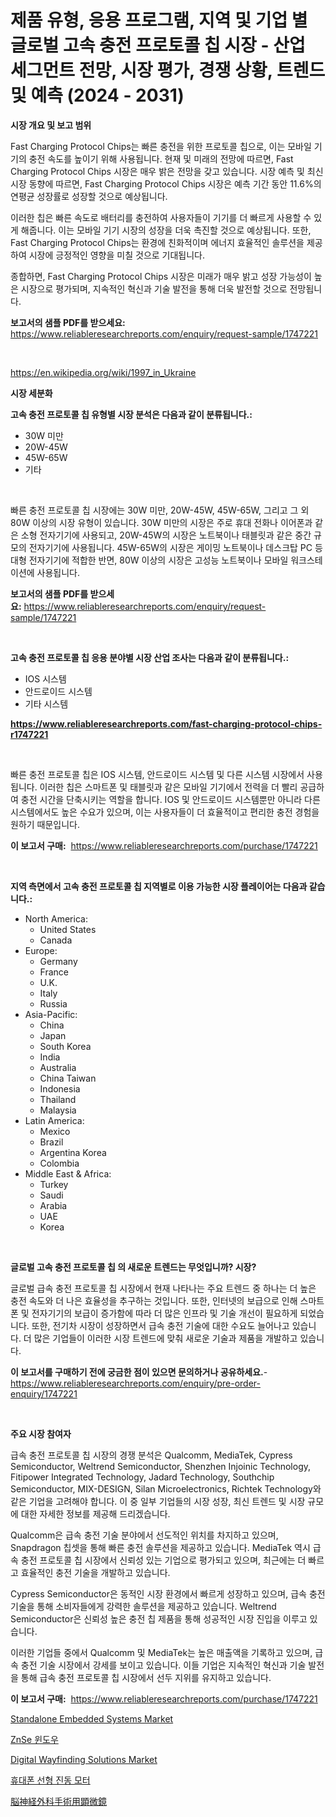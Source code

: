 <p><h1>제품 유형, 응용 프로그램, 지역 및 기업 별 글로벌 고속 충전 프로토콜 칩 시장 - 산업 세그먼트 전망, 시장 평가, 경쟁 상황, 트렌드 및 예측 (2024 - 2031)</h1></p><p><strong>시장 개요 및 보고 범위</strong></p>
<p><p>Fast Charging Protocol Chips는 빠른 충전을 위한 프로토콜 칩으로, 이는 모바일 기기의 충전 속도를 높이기 위해 사용됩니다. 현재 및 미래의 전망에 따르면, Fast Charging Protocol Chips 시장은 매우 밝은 전망을 갖고 있습니다. 시장 예측 및 최신 시장 동향에 따르면, Fast Charging Protocol Chips 시장은 예측 기간 동안 11.6%의 연평균 성장률로 성장할 것으로 예상됩니다. </p><p>이러한 칩은 빠른 속도로 배터리를 충전하여 사용자들이 기기를 더 빠르게 사용할 수 있게 해줍니다. 이는 모바일 기기 시장의 성장을 더욱 촉진할 것으로 예상됩니다. 또한, Fast Charging Protocol Chips는 환경에 친화적이며 에너지 효율적인 솔루션을 제공하여 시장에 긍정적인 영향을 미칠 것으로 기대됩니다.</p><p>종합하면, Fast Charging Protocol Chips 시장은 미래가 매우 밝고 성장 가능성이 높은 시장으로 평가되며, 지속적인 혁신과 기술 발전을 통해 더욱 발전할 것으로 전망됩니다.</p></p>
<p><strong>보고서의 샘플 PDF를 받으세요:</strong> <a href="https://www.reliableresearchreports.com/enquiry/request-sample/1747221">https://www.reliableresearchreports.com/enquiry/request-sample/1747221</a></p>
<p>&nbsp;</p>
<p><a href="https://en.wikipedia.org/wiki/1997_in_Ukraine">https://en.wikipedia.org/wiki/1997_in_Ukraine</a></p>
<p><strong>시장 세분화</strong></p>
<p><strong>고속 충전 프로토콜 칩 유형별 시장 분석은 다음과 같이 분류됩니다.:</strong></p>
<p><ul><li>30W 미만</li><li>20W-45W</li><li>45W-65W</li><li>기타</li></ul></p>
<p>&nbsp;</p>
<p><p>빠른 충전 프로토콜 칩 시장에는 30W 미만, 20W-45W, 45W-65W, 그리고 그 외 80W 이상의 시장 유형이 있습니다. 30W 미만의 시장은 주로 휴대 전화나 이어폰과 같은 소형 전자기기에 사용되고, 20W-45W의 시장은 노트북이나 태블릿과 같은 중간 규모의 전자기기에 사용됩니다. 45W-65W의 시장은 게이밍 노트북이나 데스크탑 PC 등 대형 전자기기에 적합한 반면, 80W 이상의 시장은 고성능 노트북이나 모바일 워크스테이션에 사용됩니다.</p></p>
<p><strong>보고서의 샘플 PDF를 받으세요:</strong>&nbsp;<a href="https://www.reliableresearchreports.com/enquiry/request-sample/1747221">https://www.reliableresearchreports.com/enquiry/request-sample/1747221</a></p>
<p>&nbsp;</p>
<p><strong> 고속 충전 프로토콜 칩 응용 분야별 시장 산업 조사는 다음과 같이 분류됩니다.:</strong></p>
<p><ul><li>IOS 시스템</li><li>안드로이드 시스템</li><li>기타 시스템</li></ul></p>
<p><strong><a href="https://www.reliableresearchreports.com/fast-charging-protocol-chips-r1747221">https://www.reliableresearchreports.com/fast-charging-protocol-chips-r1747221</a></strong></p>
<p>&nbsp;</p>
<p><p>빠른 충전 프로토콜 칩은 IOS 시스템, 안드로이드 시스템 및 다른 시스템 시장에서 사용됩니다. 이러한 칩은 스마트폰 및 태블릿과 같은 모바일 기기에서 전력을 더 빨리 공급하여 충전 시간을 단축시키는 역할을 합니다. IOS 및 안드로이드 시스템뿐만 아니라 다른 시스템에서도 높은 수요가 있으며, 이는 사용자들이 더 효율적이고 편리한 충전 경험을 원하기 때문입니다.</p></p>
<p><strong>이 보고서 구매:</strong>&nbsp; <a href="https://www.reliableresearchreports.com/purchase/1747221">https://www.reliableresearchreports.com/purchase/1747221</a></p>
<p>&nbsp;</p>
<p><strong>지역 측면에서 고속 충전 프로토콜 칩 지역별로 이용 가능한 시장 플레이어는 다음과 같습니다.:</strong></p>
<p><ul>
    <li>
        North America:
        <ul>
            <li>United States</li>
            <li>Canada</li>
        </ul>
    </li>
    <li>
        Europe:
        <ul>
            <li>Germany</li>
            <li>France</li>
            <li>U.K.</li>
            <li>Italy</li>
            <li>Russia</li>
        </ul>
    </li>
    <li>
        Asia-Pacific:
        <ul>
            <li>China</li>
            <li>Japan</li>
            <li>South Korea</li>
            <li>India</li>
            <li>Australia</li>
            <li>China Taiwan</li>
            <li>Indonesia</li>
            <li>Thailand</li>
            <li>Malaysia</li>
        </ul>
    </li>
    <li>
        Latin America:
        <ul>
            <li>Mexico</li>
            <li>Brazil</li>
            <li>Argentina Korea</li>
            <li>Colombia</li>
        </ul>
    </li>
    <li>
        Middle East & Africa:
        <ul>
            <li>Turkey</li>
            <li>Saudi</li>
            <li>Arabia</li>
            <li>UAE</li>
            <li>Korea</li>
        </ul>
    </li>
    </ul></p>
<p>&nbsp;</p>
<p><strong>글로벌 고속 충전 프로토콜 칩 의 새로운 트렌드는 무엇입니까? 시장?</strong></p>
<p><p>글로벌 급속 충전 프로토콜 칩 시장에서 현재 나타나는 주요 트렌드 중 하나는 더 높은 충전 속도와 더 나은 효율성을 추구하는 것입니다. 또한, 인터넷의 보급으로 인해 스마트폰 및 전자기기의 보급이 증가함에 따라 더 많은 인프라 및 기술 개선이 필요하게 되었습니다. 또한, 전기차 시장이 성장하면서 급속 충전 기술에 대한 수요도 늘어나고 있습니다. 더 많은 기업들이 이러한 시장 트렌드에 맞춰 새로운 기술과 제품을 개발하고 있습니다.</p></p>
<p><strong>이 보고서를 구매하기 전에 궁금한 점이 있으면 문의하거나 공유하세요.</strong>- <a href="https://www.reliableresearchreports.com/enquiry/pre-order-enquiry/1747221">https://www.reliableresearchreports.com/enquiry/pre-order-enquiry/1747221</a></p>
<p>&nbsp;</p>
<p><strong>주요 시장 참여자</strong></p>
<p><p>급속 충전 프로토콜 칩 시장의 경쟁 분석은 Qualcomm, MediaTek, Cypress Semiconductor, Weltrend Semiconductor, Shenzhen Injoinic Technology, Fitipower Integrated Technology, Jadard Technology, Southchip Semiconductor, MIX-DESIGN, Silan Microelectronics, Richtek Technology와 같은 기업을 고려해야 합니다. 이 중 일부 기업들의 시장 성장, 최신 트렌드 및 시장 규모에 대한 자세한 정보를 제공해 드리겠습니다.</p><p>Qualcomm은 급속 충전 기술 분야에서 선도적인 위치를 차지하고 있으며, Snapdragon 칩셋을 통해 빠른 충전 솔루션을 제공하고 있습니다. MediaTek 역시 급속 충전 프로토콜 칩 시장에서 신뢰성 있는 기업으로 평가되고 있으며, 최근에는 더 빠르고 효율적인 충전 기술을 개발하고 있습니다.</p><p>Cypress Semiconductor은 동적인 시장 환경에서 빠르게 성장하고 있으며, 급속 충전 기술을 통해 소비자들에게 강력한 솔루션을 제공하고 있습니다. Weltrend Semiconductor은 신뢰성 높은 충전 칩 제품을 통해 성공적인 시장 진입을 이루고 있습니다.</p><p>이러한 기업들 중에서 Qualcomm 및 MediaTek는 높은 매출액을 기록하고 있으며, 급속 충전 기술 시장에서 강세를 보이고 있습니다. 이들 기업은 지속적인 혁신과 기술 발전을 통해 급속 충전 프로토콜 칩 시장에서 선두 지위를 유지하고 있습니다.</p></p>
<p><strong>이 보고서 구매:</strong>&nbsp;&nbsp;<a href="https://www.reliableresearchreports.com/purchase/1747221">https://www.reliableresearchreports.com/purchase/1747221</a></p>
<p><p><a href="https://github.com/HenrietteMills1/Market-Research-Report-List-2/blob/main/standalone-embedded-systems-market.md">Standalone Embedded Systems Market</a></p><p><a href="https://github.com/Nicolasrown5/Market-Research-Report-List-1/blob/main/9073349122825.md">ZnSe 윈도우</a></p><p><a href="https://issuu.com/reportprime-2/docs/digital-wayfinding-solutions-market-size-2030.pptx">Digital Wayfinding Solutions Market</a></p><p><a href="https://github.com/shampaakter36/Market-Research-Report-List-1/blob/main/9413864122826.md">휴대폰 선형 진동 모터</a></p><p><a href="https://github.com/schmahlson/Market-Research-Report-List-2/blob/main/5079834111420.md">脳神経外科手術用顕微鏡</a></p></p>